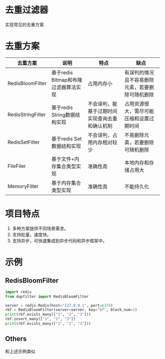 # 去重过滤器

实现常见的去重方案

# 去重方案

| 去重方案             | 说明                       | 特点                     | 缺点                       |
|------------------|--------------------------|------------------------|--------------------------|  
| RedisBloomFilter | 基于redis Bitmap和布隆过滤器算法实现 | 占用内存小                  | 有误判的情况且不容易删除元素，若要删除可随机删除 |
| RedisStringFilter     | 基于redis String数据结构实现     | 不会误判，能基于过期时间实现查询去重和确认机制 | 占用资源很大，需尽可能压缩和设置过期时间     |
| RedisSetFilter        | 基于redis Set数据结构实现        | 不会误判，占用内存相对较少          | 不易删除元素，若要删除可随机删除         |
| FileFiler | 基于文件+内存集合类型实现            | 准确性高                   | 本地内存和存储占用大               |
| MemoryFilter | 基于内存集合类型实现               | 准确性高                   | 不能持久化                    |

# 项目特点

1. 多种方案提供不同场景需求。
2. 支持批量，速度快。
3. 支持异步，可快速集成到异步代码和异步框架中。

# 示例

## RedisBloomFilter

```python
import redis
from dupfilter import RedisBloomFilter

server = redis.Redis(host="127.0.0.1", port=6379)
rbf = RedisBloomFilter(server=server, key="bf", block_num=2)
print(rbf.exists_many(["1", "2", "3"]))
rbf.insert_many(["1", "2", "3"])
print(rbf.exists_many(["1", "2", "3"]))
```

## Others

和上述示例类似